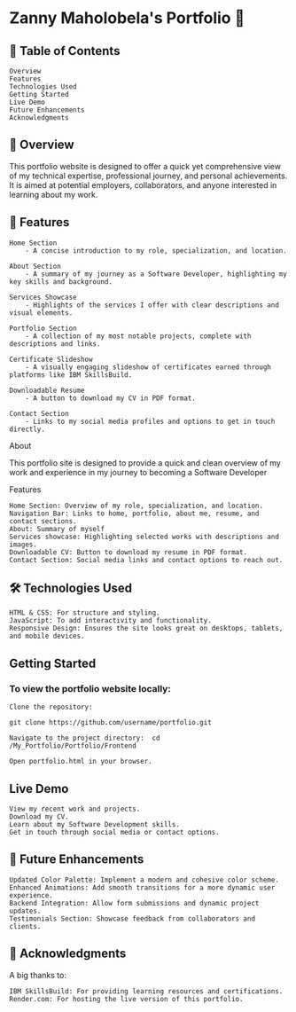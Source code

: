 # Zanny Maholobela's Portfolio 🌟

## 📑 Table of Contents

    Overview
    Features
    Technologies Used
    Getting Started
    Live Demo
    Future Enhancements
    Acknowledgments
    
## 🌟 Overview

This portfolio website is designed to offer a quick yet comprehensive view of my technical expertise, professional journey, and personal achievements. It is aimed at potential employers, collaborators, and anyone interested in learning about my work.

## 🚀 Features

    Home Section
        - A concise introduction to my role, specialization, and location.

    About Section
        - A summary of my journey as a Software Developer, highlighting my key skills and background.

    Services Showcase
        - Highlights of the services I offer with clear descriptions and visual elements.

    Portfolio Section
        - A collection of my most notable projects, complete with descriptions and links.

    Certificate Slideshow
        - A visually engaging slideshow of certificates earned through platforms like IBM SkillsBuild.

    Downloadable Resume
        - A button to download my CV in PDF format.

    Contact Section
        - Links to my social media profiles and options to get in touch directly.


About

This portfolio site is designed to provide a quick and clean overview of my work and experience in my journey to becoming a Software Developer

Features

    Home Section: Overview of my role, specialization, and location.
    Navigation Bar: Links to home, portfolio, about me, resume, and contact sections.
    About: Summary of myself
    Services showcase: Highlighting selected works with descriptions and images.
    Downloadable CV: Button to download my resume in PDF format.
    Contact Section: Social media links and contact options to reach out.

## 🛠️ Technologies Used

    HTML & CSS: For structure and styling.
    JavaScript: To add interactivity and functionality.
    Responsive Design: Ensures the site looks great on desktops, tablets, and mobile devices.

## Getting Started

### To view the portfolio website locally:

    Clone the repository:

    git clone https://github.com/username/portfolio.git

    Navigate to the project directory:  cd /My_Portfolio/Portfolio/Frontend

    Open portfolio.html in your browser.

## Live Demo

    View my recent work and projects.
    Download my CV.
    Learn about my Software Development skills.
    Get in touch through social media or contact options.

## 🎨 Future Enhancements

    Updated Color Palette: Implement a modern and cohesive color scheme.
    Enhanced Animations: Add smooth transitions for a more dynamic user experience.
    Backend Integration: Allow form submissions and dynamic project updates.
    Testimonials Section: Showcase feedback from collaborators and clients.
    
## 🙌 Acknowledgments

A big thanks to:

    IBM SkillsBuild: For providing learning resources and certifications.
    Render.com: For hosting the live version of this portfolio.


